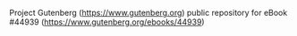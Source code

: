 Project Gutenberg (https://www.gutenberg.org) public repository for eBook #44939 (https://www.gutenberg.org/ebooks/44939)
